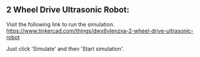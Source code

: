 ## 2 Wheel Drive Ultrasonic Robot:

Visit the following link to run the simulation. 
https://www.tinkercad.com/things/dwx6vIenzva-2-wheel-drive-ultrasonic-robot

Just click 'Simulate' and then 'Start simulation'.





